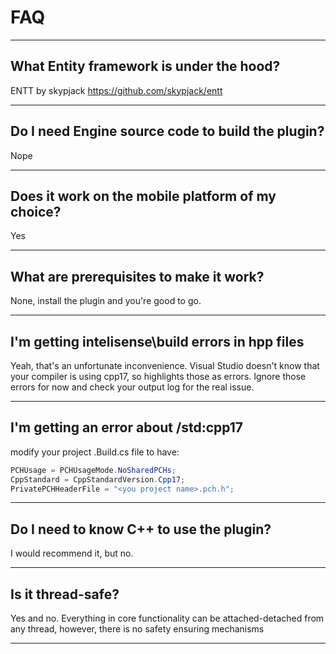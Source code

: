 # FAQ
---

## What Entity framework is under the hood?

ENTT by skypjack https://github.com/skypjack/entt

---

## Do I need Engine source code to build the plugin?

Nope

---

##  Does it work on the mobile platform of my choice?

Yes

---

## What are prerequisites to make it work?

None, install the plugin and you're good to go.

---

## I'm getting intelisense\build errors in hpp files

Yeah, that's an unfortunate inconvenience. Visual Studio doesn't know that your compiler is using cpp17, so highlights those as errors.
Ignore those errors for now and check your output log for the real issue.

---

## I'm getting an error about /std:cpp17

modify your project .Build.cs file to have:

```C#
PCHUsage = PCHUsageMode.NoSharedPCHs;
CppStandard = CppStandardVersion.Cpp17;
PrivatePCHHeaderFile = "<you project name>.pch.h";
```

---

## Do I need to know C++ to use the plugin?

I would recommend it, but no.

---

## Is it thread-safe?

Yes and no. Everything in core functionality can be attached-detached from any thread, however, there is no safety ensuring mechanisms 

---